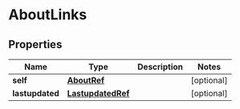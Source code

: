 

# AboutLinks


## Properties

| Name | Type | Description | Notes |
|------------ | ------------- | ------------- | -------------|
|**self** | [**AboutRef**](AboutRef.md) |  |  [optional] |
|**lastupdated** | [**LastupdatedRef**](LastupdatedRef.md) |  |  [optional] |



